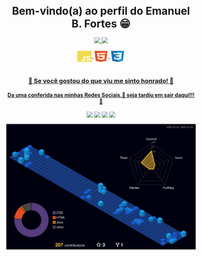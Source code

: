 <h1 align="center"> Bem-vindo(a) ao perfil do Emanuel B. Fortes 😁</h1>
 
 <div align="center">
   <a href="https://github.com/emanuelbarbozafortes">
   <img height="160em" src="https://github-readme-stats.vercel.app/api?username=emanuelbarbozafortes&show_icons=true&theme=react&include_all_commits=true&count_private=true"/>
   <img height="160em" src="https://github-readme-stats.vercel.app/api/top-langs/?username=emanuelbarbozafortes&layout=compact&langs_count=6&theme=react"/>

</div>
<div align="center" style="display: inline_block"><br>
  <img align="center" alt="Js" height="30" width="40" src="https://raw.githubusercontent.com/devicons/devicon/master/icons/javascript/javascript-plain.svg ">
  <img align="center" alt="HTML" height="30" width="40" src="https://raw.githubusercontent.com/devicons/devicon/master/icons/html5/html5-original.svg ">
  <img align="center" alt="CSS" height="30" width="40" src="https://raw.githubusercontent.com/devicons/devicon/master/icons/css3/css3-original.svg ">
</div>
 
 <br>
 
  <h3 align="center"> 🤩 Se você gostou do que viu me sinto honrado! 🤩</h3>
  <h4 align="center"> Da uma conferida nas minhas Redes Sociais,🖖 seja tardiu em sair daqui!!! 🖖</h4>
 
<div align="center">
  <a href="https://www.instagram.com/emanuel_fortes_/" target="_blank"><img src="https://img.shields.io/badge/-Instagram-%23E4405F?style=for-the-badge&logo=instagram&logoColor=white" target="_blank"></a>
 <a href="https://discord.gg/5DVhGKVf4h" target="_blank"><img src="https://img.shields.io/badge/Discord-7289DA?style=for-the-badge&logo= discord&logoColor=white" target="_blank"></a>
  <a href = "mailto:emanuelbf19@gmail.com"><img src="https://img.shields.io/badge/-Gmail-%23333?style=for-the-badge&logo=gmail&logoColor=white" destino ="_blank"></a>
  <a href="https://www.linkedin.com/in/emanuel-fortes-706435245/" target="_blank"><img src="https://img.shields.io/badge/-LinkedIn-%230077B5?style=for-the-badge&logo=linkedin&logoColor=white" target="_blank"></a>
 
![Snake animation](profile-3d-contrib/profile-night-view.svg)

</div>
